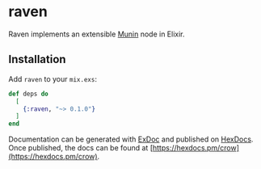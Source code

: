 # raven
Raven implements an extensible [Munin](http://munin-monitoring.org/) node in
Elixir.

## Installation

Add `raven` to your `mix.exs`:

```elixir
def deps do
  [
    {:raven, "~> 0.1.0"}
  ]
end
```

Documentation can be generated with [ExDoc](https://github.com/elixir-lang/ex_doc)
and published on [HexDocs](https://hexdocs.pm). Once published, the docs can
be found at [https://hexdocs.pm/crow](https://hexdocs.pm/crow).


<!-- vim: set textwidth=80 sw=2 ts=2: -->
